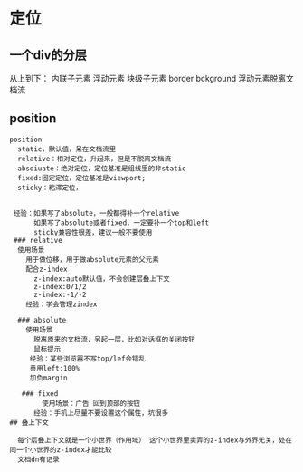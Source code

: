 # 定位
## 一个div的分层
  从上到下：
    内联子元素 浮动元素 块级子元素 border bckground
  浮动元素脱离文档流
  
  ## position
    position
      static，默认值，呆在文档流里
      relative：相对定位，升起来，但是不脱离文档流
      absoiuate：绝对定位，定位基准是组线里的非static
      fixed:固定定位，定位基准是viewport;
      sticky：粘滞定位，
      
     
     经验：如果写了absolute，一般都得补一个relative
          如果写了absolute或者fixed，一定要补一个top和left
          sticky兼容性很差，建议一般不要使用
     ### relative
      使用场景
        用于做位移，用于做absolute元素的父元素
        配合z-index
          z-index:auto默认值，不会创建层叠上下文
          z-index:0/1/2
          z-index:-1/-2
        经验：学会管理zindex
        
      ### absolute
        使用场景 
          脱离原来的文档流，另起一层，比如对话框的关闭按钮
          鼠标提示
         经验：某些浏览器不写top/lef会错乱
         善用left:100%
         加负margin
         
       ### fixed
            使用场景：广告 回到顶部的按钮
          经验：手机上尽量不要设置这个属性，坑很多
    ## 叠上下文
    
      每个层叠上下文就是一个小世界（作用域） 这个小世界里卖弄的z-index与外界无关，处在同一个小世界的z-index才能比较
      文档dn有记录
